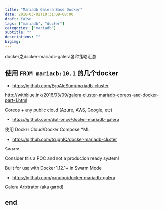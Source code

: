 ```yaml
---
title: "Mariadb Galera Base Docker"
date: 2018-03-02T10:31:09+08:00
draft: false
tags: ["mariadb", "docker"]
categories: ["mariadb"]
subtitle: ""
descriptions: ""
bigimg:
---
```


docker之docker-mariadb-galera各种策略汇总

## 使用 `FROM mariadb:10.1` 的几个docker

* https://github.com/EgoAleSum/mariadb-cluster

http://withblue.ink/2016/03/09/galera-cluster-mariadb-coreos-and-docker-part-1.html

Coreos + any public cloud (Azure, AWS, Google, etc)

* https://github.com/dial-once/docker-mariadb-galera

使用 Docker Cloud/Docker Compose YML

* https://github.com/toughIQ/docker-mariadb-cluster

Swarm

Consider this a POC and not a production ready system!

Built for use with Docker 1.12.1+ in Swarm Mode

* https://github.com/panubo/docker-mariadb-galera

Galera Arbitrator (aka garbd)


## end

